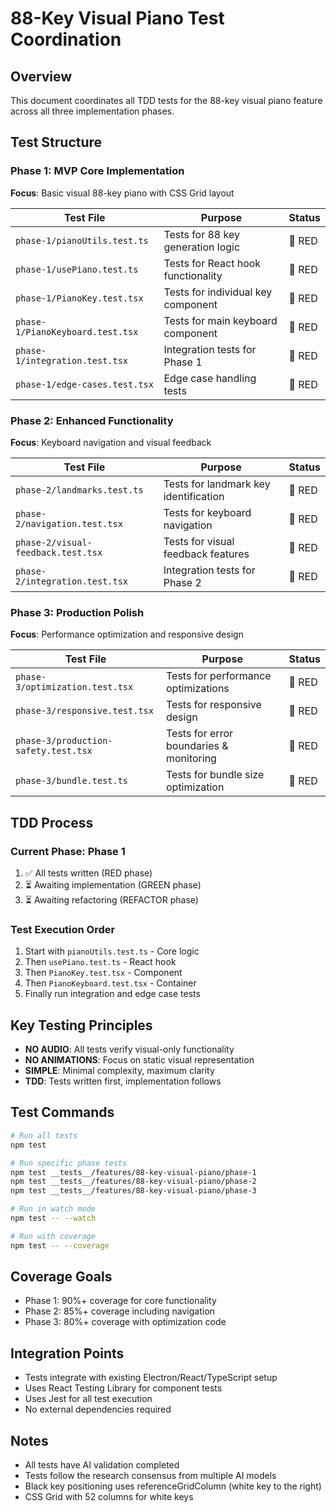 # 88-Key Visual Piano Test Coordination

## Overview
This document coordinates all TDD tests for the 88-key visual piano feature across all three implementation phases.

## Test Structure

### Phase 1: MVP Core Implementation
**Focus**: Basic visual 88-key piano with CSS Grid layout

| Test File | Purpose | Status |
|-----------|---------|--------|
| `phase-1/pianoUtils.test.ts` | Tests for 88 key generation logic | 🔴 RED |
| `phase-1/usePiano.test.ts` | Tests for React hook functionality | 🔴 RED |
| `phase-1/PianoKey.test.tsx` | Tests for individual key component | 🔴 RED |
| `phase-1/PianoKeyboard.test.tsx` | Tests for main keyboard component | 🔴 RED |
| `phase-1/integration.test.tsx` | Integration tests for Phase 1 | 🔴 RED |
| `phase-1/edge-cases.test.tsx` | Edge case handling tests | 🔴 RED |

### Phase 2: Enhanced Functionality
**Focus**: Keyboard navigation and visual feedback

| Test File | Purpose | Status |
|-----------|---------|--------|
| `phase-2/landmarks.test.ts` | Tests for landmark key identification | 🔴 RED |
| `phase-2/navigation.test.tsx` | Tests for keyboard navigation | 🔴 RED |
| `phase-2/visual-feedback.test.tsx` | Tests for visual feedback features | 🔴 RED |
| `phase-2/integration.test.tsx` | Integration tests for Phase 2 | 🔴 RED |

### Phase 3: Production Polish
**Focus**: Performance optimization and responsive design

| Test File | Purpose | Status |
|-----------|---------|--------|
| `phase-3/optimization.test.tsx` | Tests for performance optimizations | 🔴 RED |
| `phase-3/responsive.test.tsx` | Tests for responsive design | 🔴 RED |
| `phase-3/production-safety.test.tsx` | Tests for error boundaries & monitoring | 🔴 RED |
| `phase-3/bundle.test.ts` | Tests for bundle size optimization | 🔴 RED |

## TDD Process

### Current Phase: Phase 1
1. ✅ All tests written (RED phase)
2. ⏳ Awaiting implementation (GREEN phase)
3. ⏳ Awaiting refactoring (REFACTOR phase)

### Test Execution Order
1. Start with `pianoUtils.test.ts` - Core logic
2. Then `usePiano.test.ts` - React hook
3. Then `PianoKey.test.tsx` - Component
4. Then `PianoKeyboard.test.tsx` - Container
5. Finally run integration and edge case tests

## Key Testing Principles
- **NO AUDIO**: All tests verify visual-only functionality
- **NO ANIMATIONS**: Focus on static visual representation
- **SIMPLE**: Minimal complexity, maximum clarity
- **TDD**: Tests written first, implementation follows

## Test Commands
```bash
# Run all tests
npm test

# Run specific phase tests
npm test __tests__/features/88-key-visual-piano/phase-1
npm test __tests__/features/88-key-visual-piano/phase-2
npm test __tests__/features/88-key-visual-piano/phase-3

# Run in watch mode
npm test -- --watch

# Run with coverage
npm test -- --coverage
```

## Coverage Goals
- Phase 1: 90%+ coverage for core functionality
- Phase 2: 85%+ coverage including navigation
- Phase 3: 80%+ coverage with optimization code

## Integration Points
- Tests integrate with existing Electron/React/TypeScript setup
- Uses React Testing Library for component tests
- Uses Jest for all test execution
- No external dependencies required

## Notes
- All tests have AI validation completed
- Tests follow the research consensus from multiple AI models
- Black key positioning uses referenceGridColumn (white key to the right)
- CSS Grid with 52 columns for white keys